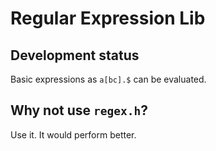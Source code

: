 # Regular Expression Lib

## Development status

Basic expressions as `a[bc].$` can be evaluated. 

## Why not use `regex.h`?
Use it. It would perform better.


